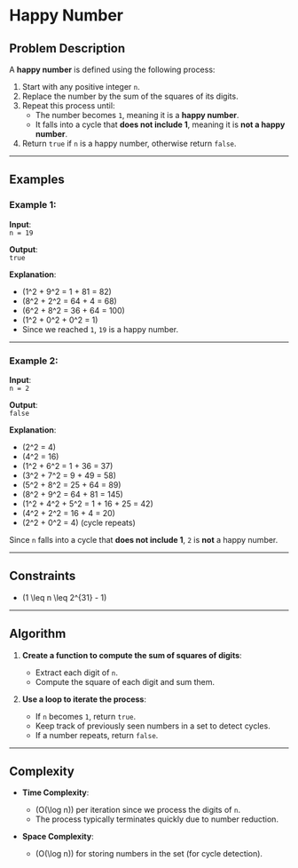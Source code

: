 # Happy Number

## Problem Description

A **happy number** is defined using the following process:

1. Start with any positive integer `n`.
2. Replace the number by the sum of the squares of its digits.
3. Repeat this process until:
   - The number becomes `1`, meaning it is a **happy number**.
   - It falls into a cycle that **does not include 1**, meaning it is **not a happy number**.
4. Return `true` if `n` is a happy number, otherwise return `false`.

---

## Examples

### Example 1:
**Input**:  
`n = 19`  

**Output**:  
`true`  

**Explanation**:  
- \(1^2 + 9^2 = 1 + 81 = 82\)
- \(8^2 + 2^2 = 64 + 4 = 68\)
- \(6^2 + 8^2 = 36 + 64 = 100\)
- \(1^2 + 0^2 + 0^2 = 1\)  
- Since we reached `1`, `19` is a happy number.

---

### Example 2:
**Input**:  
`n = 2`  

**Output**:  
`false`  

**Explanation**:  
- \(2^2 = 4\)
- \(4^2 = 16\)
- \(1^2 + 6^2 = 1 + 36 = 37\)
- \(3^2 + 7^2 = 9 + 49 = 58\)
- \(5^2 + 8^2 = 25 + 64 = 89\)
- \(8^2 + 9^2 = 64 + 81 = 145\)
- \(1^2 + 4^2 + 5^2 = 1 + 16 + 25 = 42\)
- \(4^2 + 2^2 = 16 + 4 = 20\)
- \(2^2 + 0^2 = 4\) (cycle repeats)

Since `n` falls into a cycle that **does not include 1**, `2` is **not** a happy number.

---

## Constraints

- \(1 \leq n \leq 2^{31} - 1\)

---

## Algorithm

1. **Create a function to compute the sum of squares of digits**:
   - Extract each digit of `n`.
   - Compute the square of each digit and sum them.
   
2. **Use a loop to iterate the process**:
   - If `n` becomes `1`, return `true`.
   - Keep track of previously seen numbers in a set to detect cycles.
   - If a number repeats, return `false`.

---

## Complexity

- **Time Complexity**:  
  - \(O(\log n)\) per iteration since we process the digits of `n`.
  - The process typically terminates quickly due to number reduction.

- **Space Complexity**:  
  - \(O(\log n)\) for storing numbers in the set (for cycle detection).
